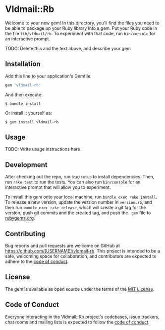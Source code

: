 # Vldmail::Rb

Welcome to your new gem! In this directory, you'll find the files you need to be able to package up your Ruby library into a gem. Put your Ruby code in the file `lib/vldmail/rb`. To experiment with that code, run `bin/console` for an interactive prompt.

TODO: Delete this and the text above, and describe your gem

## Installation

Add this line to your application's Gemfile:

```ruby
gem 'vldmail-rb'
```

And then execute:

    $ bundle install

Or install it yourself as:

    $ gem install vldmail-rb

## Usage

TODO: Write usage instructions here

## Development

After checking out the repo, run `bin/setup` to install dependencies. Then, run `rake test` to run the tests. You can also run `bin/console` for an interactive prompt that will allow you to experiment.

To install this gem onto your local machine, run `bundle exec rake install`. To release a new version, update the version number in `version.rb`, and then run `bundle exec rake release`, which will create a git tag for the version, push git commits and the created tag, and push the `.gem` file to [rubygems.org](https://rubygems.org).

## Contributing

Bug reports and pull requests are welcome on GitHub at https://github.com/[USERNAME]/vldmail-rb. This project is intended to be a safe, welcoming space for collaboration, and contributors are expected to adhere to the [code of conduct](https://github.com/[USERNAME]/vldmail-rb/blob/master/CODE_OF_CONDUCT.md).

## License

The gem is available as open source under the terms of the [MIT License](https://opensource.org/licenses/MIT).

## Code of Conduct

Everyone interacting in the Vldmail::Rb project's codebases, issue trackers, chat rooms and mailing lists is expected to follow the [code of conduct](https://github.com/[USERNAME]/vldmail-rb/blob/master/CODE_OF_CONDUCT.md).
